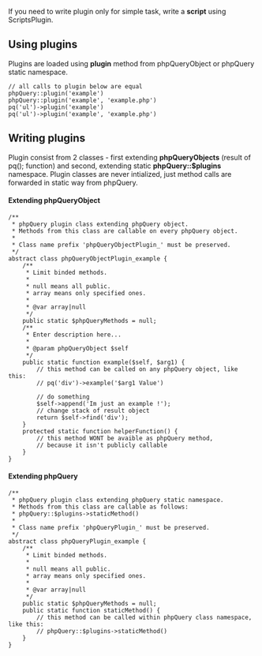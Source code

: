 If you need to write plugin only for simple task, write a **script** using ScriptsPlugin.

## Using plugins
Plugins are loaded using **plugin** method from phpQueryObject or phpQuery static namespace.
```
// all calls to plugin below are equal
phpQuery::plugin('example')
phpQuery::plugin('example', 'example.php')
pq('ul')->plugin('example')
pq('ul')->plugin('example', 'example.php')
```
## Writing plugins
Plugin consist from 2 classes - first extending **phpQueryObjects** (result of pq(); function) and second, extending static **phpQuery::$plugins** namespace. Plugin classes are never intialized, just method calls are forwarded in static way from phpQuery.

#### Extending phpQueryObject
```
/**
 * phpQuery plugin class extending phpQuery object.
 * Methods from this class are callable on every phpQuery object.
 *
 * Class name prefix 'phpQueryObjectPlugin_' must be preserved.
 */
abstract class phpQueryObjectPlugin_example {
	/**
	 * Limit binded methods.
	 *
	 * null means all public.
	 * array means only specified ones.
	 *
	 * @var array|null
	 */
	public static $phpQueryMethods = null;
	/**
	 * Enter description here...
	 *
	 * @param phpQueryObject $self
	 */
	public static function example($self, $arg1) {
		// this method can be called on any phpQuery object, like this:
		// pq('div')->example('$arg1 Value')

		// do something
		$self->append('Im just an example !');
		// change stack of result object
		return $self->find('div');
	}
	protected static function helperFunction() {
		// this method WONT be avaible as phpQuery method,
		// because it isn't publicly callable
	}
}
```
#### Extending phpQuery
```
/**
 * phpQuery plugin class extending phpQuery static namespace.
 * Methods from this class are callable as follows:
 * phpQuery::$plugins->staticMethod()
 *
 * Class name prefix 'phpQueryPlugin_' must be preserved.
 */
abstract class phpQueryPlugin_example {
	/**
	 * Limit binded methods.
	 *
	 * null means all public.
	 * array means only specified ones.
	 *
	 * @var array|null
	 */
	public static $phpQueryMethods = null;
	public static function staticMethod() {
		// this method can be called within phpQuery class namespace, like this:
		// phpQuery::$plugins->staticMethod()
	}
}
```